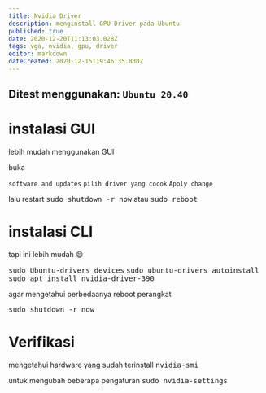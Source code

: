 ```yaml
---
title: Nvidia Driver
description: menginstall GPU Driver pada Ubuntu
published: true
date: 2020-12-20T11:13:03.028Z
tags: vga, nvidia, gpu, driver
editor: markdown
dateCreated: 2020-12-15T19:46:35.830Z
---
```


Ditest menggunakan:
`Ubuntu 20.40`
---
# instalasi GUI



lebih mudah menggunakan GUI

buka

`software and updates`
`pilih driver yang cocok`
`Apply change`


lalu restart
<kbd>sudo shutdown -r now</kbd>
atau
<kbd>sudo reboot</kbd>

# instalasi CLI
tapi ini lebih mudah :smile:

<kbd>sudo Ubuntu-drivers devices</kbd>
<kbd>sudo ubuntu-drivers autoinstall</kbd>
<kbd>sudo apt install nvidia-driver-390</kbd>

agar mengetahui perbedaanya reboot perangkat

<kbd>sudo shutdown -r now</kbd>

# Verifikasi
mengetahui hardware yang sudah terinstall
<kbd>nvidia-smi</kbd>

untuk mengubah beberapa pengaturan
<kbd>sudo nvidia-settings</kbd>

